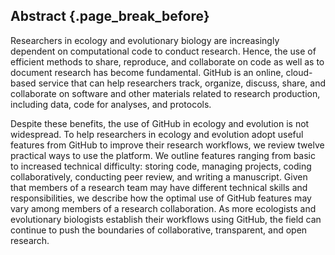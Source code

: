 ## Abstract {.page_break_before}

Researchers in ecology and evolutionary biology are increasingly dependent on computational code to conduct research. Hence, the use of efficient methods to share, reproduce, and collaborate on code as well as to document research has become fundamental.
GitHub is an online, cloud-based service that can help researchers track, organize, discuss, share, and collaborate on software and other materials related to research production, including data, code for analyses, and protocols.

Despite these benefits, the use of GitHub in ecology and evolution is not widespread.
To help researchers in ecology and evolution adopt useful features from GitHub to improve their research workflows, we review twelve practical ways to use the platform.
We outline features ranging from basic to increased technical difficulty: storing code, managing projects, coding collaboratively, conducting peer review, and writing a manuscript.
Given that members of a research team may have different technical skills and responsibilities, we describe how the optimal use of GitHub features may vary among members of a research collaboration.
As more ecologists and evolutionary biologists establish their workflows using GitHub, the field can continue to push the boundaries of collaborative, transparent, and open research.
